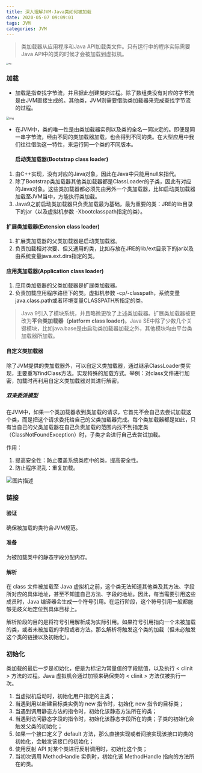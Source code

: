 ```yaml
---
title: 深入理解JVM-Java类如何被加载
date: 2020-05-07 09:09:01
tags: JVM
categories: JVM
---
```


> 类加载器从应用程序和Java API加载类文件。只有运行中的程序实际需要Java API中的类的时候才会被加载到虚拟机。

<img src="https://miro.medium.com/max/1400/1*zJfc9zebp-_wydDeqQU65g.jpeg" alt="img" style="zoom:33%;" />

### 加载

* 加载是指查找字节流，并且据此创建类的过程。除了数组类没有对应的字节流是由JVM直接生成的。其他类，JVM则需要借助类加载器来完成查找字节流的过程。

<img src="https://cdn.jsdelivr.net/gh/wenPKtalk/pictures@master/blog/20220507/09_24/java_classloader-1024x311.png" alt="img" style="zoom: 50%;" />

* 在JVM中，类的唯一性是由类加载器实例以及类的全名一同决定的。即便是同一串字节流，经由不同的类加载器加载，也会得到不同的类。在大型应用中我们往往借助这一特性，来运行同一个类的不同版本。

     #### 启动类加载器(Bootstrap class loader)

1.  由C++实现，没有对应的Java对象，因此在Java中只能用null来指代。
2. 除了Bootstrap类加载器其他类加载器都是ClassLoader的子类，因此有对应的Java对象。这些类加载器都必须先由另外一个类加载器，比如启动类加载器加载至JVM当中，方能执行类加载。
3. Java9之前启动类加载器只负责加载最为基础，最为重要的类：JRE的lib目录下的jar（以及虚拟机参数 -Xbootclasspath指定的类）。

#### 扩展类加载器(Extension class loader)

1. 扩展类加载器的父类加载器是启动类加载器。
2. 负责加载相对次要、但又通用的类，比如存放在JRE的lib/ext目录下的jar以及由系统变量java.ext.dirs指定的类。

#### 应用类加载器(Application class loader)

1. 应用类加载器的父类加载器是扩展类加载器。
2. 负责加载应用程序路径下的类。虚拟机参数 -cp/-classpath，系统变量 java.class.path或者环境变量CLASSPATH所指定的类。

> Java 9引入了模块系统，并且略微更改了上述类加载器。扩展类加载器被更改为**平台类加载器（platform class loader)**。Java SE中除了少数几个关键模块，比如java.base是由启动类加载器加载之外，其他模块均由平台类加载器所加载。

#### 自定义类加载器

除了JVM提供的类加载器外，可以自定义类加载器，通过继承ClassLoader类实现，主要重写findClass方法。实现特殊的加载方式。举例：对class文件进行加密，加载时再利用自定义类加载器对其进行解密。

##### 双亲委派模型

在JVM中，如果一个类加载器收到类加载的请求，它首先不会自己去尝试加载这个类，而是把这个请求委托给自己的父类加载器完成。每个类加载器都是如此，只有当自己的父类加载器在自己负责加载的范围内找不到指定类（ClassNotFoundException）时，子类才会进行自己去尝试加载。

作用：

1. 提高安全性：防止覆盖系统类库中的类，提高安全性。
2. 防止程序混乱：重复加载。

<img src="https://segmentfault.com/img/bV2o9n?w=953&h=355" alt="图片描述"  />

### 链接

#### 验证

确保被加载的类符合JVM规范。

#### 准备

为被加载类中的静态字段分配内存。

#### 解析

在 class 文件被加载至 Java 虚拟机之前，这个类无法知道其他类及其方法、字段所对应的具体地址，甚至不知道自己方法、字段的地址。因此，每当需要引用这些成员时，Java 编译器会生成一个符号引用。在运行阶段，这个符号引用一般都能够无歧义地定位到具体目标上。

解析阶段的目的是将符号引用解析成为实际引用。如果符号引用指向一个未被加载的类，或者未被加载的字段或者方法。那么解析将触发这个类的加载（但未必触发这个类的链接以及初始化）。

### 初始化

类加载的最后一步是初始化，便是为标记为常量值的字段赋值，以及执行 < clinit > 方法的过程。Java 虚拟机会通过加锁来确保类的 < clinit > 方法仅被执行一次。

1. 当虚拟机启动时，初始化用户指定的主类；
2. 当遇到用以新建目标类实例的 new 指令时，初始化 new 指令的目标类；
3. 当遇到调用静态方法的指令时，初始化该静态方法所在的类；
4. 当遇到访问静态字段的指令时，初始化该静态字段所在的类；子类的初始化会触发父类的初始化；
5. 如果一个接口定义了 default 方法，那么直接实现或者间接实现该接口的类的初始化，会触发该接口的初始化；
6. 使用反射 API 对某个类进行反射调用时，初始化这个类；
7. 当初次调用 MethodHandle 实例时，初始化该 MethodHandle 指向的方法所在的类。
